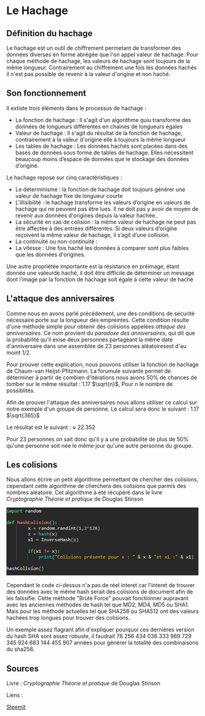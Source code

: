 # Le Hachage


## Définition du hachage

Le hachage est un outil de chiffrement permetant de transformer des données diverses en forme abrégée que l'on appel valeur de hachage.
Pour chaque méthode de hachage, les valeurs de hachage sont toujours de la même longueur.
Contrairement au chiffrement une fois les données hachés il n'est pas possible de revenir à la valeur d'origine et non haché.

## Son fonctionnement

Il extiste trois éléments dans le processus de hachage :
  - La fonction de hachage : Il s'agit d'un algorithme quiu transforme des données de longueurs différentes en chaines de longueurs égales
  - Valeur de hachage : Il s'agit du résultat de la fonction de hachage, contrairement à la valeur d'origine elle à toujours la même longueur
  - Les tables de hachage : Les données hachés sont placées dans des bases de données sous forme de tables de hachage. Elles nécessitent beaucoup moins d’espace de données que le stockage des données d’origine.

Le hachage repose sur cinq caractéristiques : 
  - Le déterminisme : la fonction de hachage doit toujours générer une valeur de hachage fixe de longueur courte
  - L'illisibilité :  le hachage transforme les valeurs d’origine en valeurs de hachage qui ne peuvent pas être lues. Il ne doit pas y avoir de moyen de revenir aux données d'origines depuis la valeur hachée.
  - La sécurité en cas de colision : la même valeur de hachage ne peut pas être affectée à des entrées différentes. Si deux valeurs d’origine reçoivent la même valeur de hachage, il s’agit d’une collision.
  - La continuité ou non-continuité :
  - La vitesse : Une fois haché les données à comparer sont plus faibles que les données d'origines.

Une autre propriétée importante est la résistance en préimage, étant donnée une valeurde haché, il doit être difficile de déterminer un message dont l’image par la fonction de hachage soit égale à cette valeur de haché

## L'attaque des anniversaires

Comme nous en avons parlé précédement, une des conditions de sécurité nécessaire porte sur la longueur des empreintes.
Cette condition résulte d'une méthode simple pour obtenir des colisions appelées *attaque des anniversaires*. Ce nom provient du *paradoxe des anniversaires*, qui dit que la probabilité qu'il exise deux personnes partageant la même date d'anniversaire dans une assemblée de 23 personnes aléatoiresest d'au moint 1/2.

Pour prouver cette explication, nous pouvons utiliser la fonction de hachage de Chaum-van Heijst-Pfitzmann. La forumule suivante permet de déterminer à partir de combien d'itérations nous avons 50% de chances de tomber sur le même résultat : 1.17 $\sqrt{n}$, Pour n le nombre de possiblités.

Afin de prouver l'attaque des anniversaires nous allons utiliser ce calcul sur notre exemple d'un groupe de personne. Le calcul sera donc le suivant : 1.17 $\sqrt{365}$

Le résultat est le suivant : $\approx$ 22.352

Pour 23 personnes on sait donc qu'il y a une probabilité de plus de 50% qu'une personne soit née le même jour qu'une autre personne du groupe.

## Les colisions

Nous allons écrire un petit algorithme permettant de chercher des colisions, cependant cette algorithme de cherchera des colisions que parmis des nombres aléatoire.
Cet algorithme à été récupéré dans le livre *Cryptographie Théorie et pratique* de Douglas Stinson

![Texte alternatif](images/AlgoColisionInutiles.PNG "Algorithme de colision")

Cependant le code ci-dessus n'a pas de réel interet car l'interet de trouver des données avec le même hash serait des colisions de document afin de les falssifie.
Cette méthode "Brute Force" pouvait fonctionner aupravant avec les anciennes méthodes de hash tel que MD2, MD4, MD5 ou SHA1. Mais pour les méthode actuelles tel que SHA256 ou SHA512 ont des valeurs hachées trop longues pour trouver des colisions.

Un exemple assez flagrant afin d'expliquer pourquoi ces dernières version du hash SHA sont assez robuste, il faudrait 78 256 434 036 333 969 729 345 924 683 144 455 907 années pour générer la totalité des combinaisons du sha256.




## Sources

Livre : *Cryptographie Théorie et pratique* de Douglas Stinson 

Liens : 

[Steemit](https://steemit.com/fr/@peneinc/une-collision-sha256-est-elle-possible-hash-math-blog)


